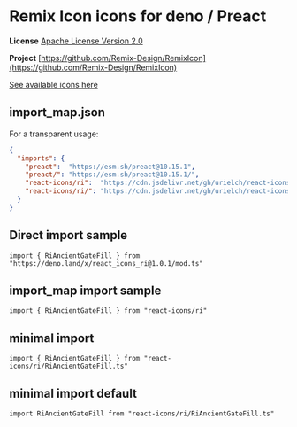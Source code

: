 # Remix Icon icons for deno / Preact

**License** [Apache License Version 2.0](http://www.apache.org/licenses/)

**Project** [https://github.com/Remix-Design/RemixIcon](https://github.com/Remix-Design/RemixIcon)

[See available icons here](https://react-icons.github.io/react-icons/icons?name=ri)

## import_map.json

For a transparent usage:

```json
{
  "imports": {
    "preact":  "https://esm.sh/preact@10.15.1",
    "preact/": "https://esm.sh/preact@10.15.1/",
    "react-icons/ri":  "https://cdn.jsdelivr.net/gh/urielch/react-icons-ri@1.0.1/mod.ts",
    "react-icons/ri/": "https://cdn.jsdelivr.net/gh/urielch/react-icons-ri/ico/",
  }
}
```

## Direct import sample

`import { RiAncientGateFill } from "https://deno.land/x/react_icons_ri@1.0.1/mod.ts"`

## import_map import sample

`import { RiAncientGateFill } from "react-icons/ri"`

## minimal import

`import { RiAncientGateFill } from "react-icons/ri/RiAncientGateFill.ts"`

## minimal import default

`import RiAncientGateFill from "react-icons/ri/RiAncientGateFill.ts"`

